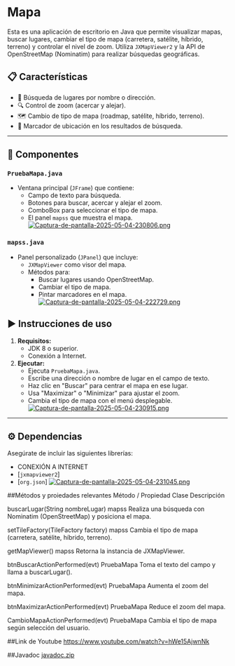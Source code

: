 # Mapa
Esta es una aplicación de escritorio en Java que permite visualizar mapas, buscar lugares, cambiar el tipo de mapa (carretera, satélite, híbrido, terreno) y controlar el nivel de zoom. Utiliza `JXMapViewer2` y la API de OpenStreetMap (Nominatim) para realizar búsquedas geográficas.
## 📋 Características

- 🧭 Búsqueda de lugares por nombre o dirección.
- 🔍 Control de zoom (acercar y alejar).
- 🗺️ Cambio de tipo de mapa (roadmap, satélite, híbrido, terreno).
- 📍 Marcador de ubicación en los resultados de búsqueda.

---

## 🧱 Componentes

### `PruebaMapa.java`
- Ventana principal (`JFrame`) que contiene:
  - Campo de texto para búsqueda.
  - Botones para buscar, acercar y alejar el zoom.
  - ComboBox para seleccionar el tipo de mapa.
  - El panel `mapss` que muestra el mapa.
[![Captura-de-pantalla-2025-05-04-230806.png](https://i.postimg.cc/66fP7jX7/Captura-de-pantalla-2025-05-04-230806.png)](https://postimg.cc/z3376k35)
### `mapss.java`
- Panel personalizado (`JPanel`) que incluye:
  - `JXMapViewer` como visor del mapa.
  - Métodos para:
    - Buscar lugares usando OpenStreetMap.
    - Cambiar el tipo de mapa.
    - Pintar marcadores en el mapa.
      [![Captura-de-pantalla-2025-05-04-222729.png](https://i.postimg.cc/k5L0cB1B/Captura-de-pantalla-2025-05-04-222729.png)](https://postimg.cc/d7mNQtKY)
## ▶️ Instrucciones de uso

1. **Requisitos:**
   - JDK 8 o superior.
   - Conexión a Internet.
2. **Ejecutar:**
   - Ejecuta `PruebaMapa.java`.
   - Escribe una dirección o nombre de lugar en el campo de texto.
   - Haz clic en "Buscar" para centrar el mapa en ese lugar.
   - Usa "Maximizar" o "Minimizar" para ajustar el zoom.
   - Cambia el tipo de mapa con el menú desplegable.
[![Captura-de-pantalla-2025-05-04-230915.png](https://i.postimg.cc/8Pk0LRpZ/Captura-de-pantalla-2025-05-04-230915.png)](https://postimg.cc/F1qp4JJS)
---

## ⚙️ Dependencias

Asegúrate de incluir las siguientes librerías:
- CONEXIÓN A INTERNET
- [`jxmapviewer2`]
- [`org.json`]
  [![Captura-de-pantalla-2025-05-04-231045.png](https://i.postimg.cc/25WcCTGS/Captura-de-pantalla-2025-05-04-231045.png)](https://postimg.cc/Ff9gZywM)
  
##Métodos y proiedades relevantes
Método                              / Propiedad	              Clase	Descripción

buscarLugar(String nombreLugar)	            mapss      Realiza una búsqueda con Nominatim (OpenStreetMap) y posiciona el mapa.

setTileFactory(TileFactory factory)         mapss	     Cambia el tipo de mapa (carretera, satélite, híbrido, terreno).

getMapViewer()	                            mapss	     Retorna la instancia de JXMapViewer.

btnBuscarActionPerformed(evt)          	PruebaMapa	   Toma el texto del campo y llama a buscarLugar().

btnMinimizarActionPerformed(evt)	      PruebaMapa    	Aumenta el zoom del mapa.

btnMaximizarActionPerformed(evt)	      PruebaMapa	    Reduce el zoom del mapa.

CambioMapaActionPerformed(evt)	    PruebaMapa	Cambia el tipo de mapa según selección del usuario.

##Link de Youtube
https://www.youtube.com/watch?v=hWe15AjwnNk

##Javadoc
[javadoc.zip](https://github.com/user-attachments/files/20031937/javadoc.zip)


